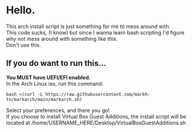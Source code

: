 # Hello. 
This arch install script is just something for me to mess around with.\
This code sucks, (I know) but since I wanna learn bash scripting I'd figure why not mess around with something like this.\
Don't use this.
## If you do want to run this...
**You MUST have UEFI/EFI enabled.**\
In the Arch Linux iso, run this command.
```
bash <(curl -L https://raw.githubusercontent.com/markh-tn/markarch/main/markarch.sh)
```
Select your preferences, and there you go!\
If you choose to install Virtual Box Guest Additions, the install script will be located at /home/USERNAME_HERE/Desktop/VirtualBoxGuestAdditions.sh